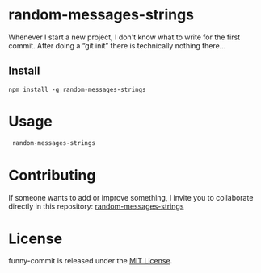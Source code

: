 # random-messages-strings

Whenever I start a new project, I don't know what to write for the first commit. After doing a “git init” there is technically nothing there...

## Install

```npm
npm install -g random-messages-strings
```

# Usage

```bash
 random-messages-strings
```

# Contributing

If someone wants to add or improve something, I invite you to collaborate directly in this repository: [random-messages-strings](https://github.com/alebeta06/random-messages-strings)

# License

funny-commit is released under the [MIT License](https://opensource.org/licenses/MIT).
